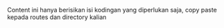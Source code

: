 Content ini hanya berisikan isi kodingan yang diperlukan saja, copy paste kepada routes dan directory kalian
